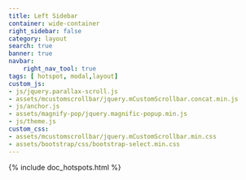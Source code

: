 ```yaml
---
title: Left Sidebar
container: wide-container
right_sidebar: false
category: layout
search: true
banner: true
navbar:
    right_nav_tool: true
tags: [ hotspot, modal,layout]
custom_js:
- js/jquery.parallax-scroll.js
- assets/mcustomscrollbar/jquery.mCustomScrollbar.concat.min.js
- js/anchor.js
- assets/magnify-pop/jquery.magnific-popup.min.js
- js/theme.js
custom_css:
- assets/mcustomscrollbar/jquery.mCustomScrollbar.min.css
- assets/bootstrap/css/bootstrap-select.min.css
---
```

{% include doc_hotspots.html %}